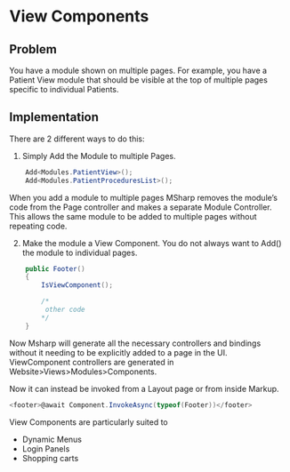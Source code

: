 # View Components

## Problem

You have a module shown on multiple pages. For example, you have a Patient View module that should be visible at the top of multiple pages specific to individual Patients.

## Implementation

There are 2 different ways to do this:

1) Simply Add the Module to multiple Pages.

```csharp
    Add<Modules.PatientView>();
    Add<Modules.PatientProceduresList>();
```

When you add a module to multiple pages MSharp removes the module’s code from the Page controller and makes a separate Module Controller. This allows the same module to be added to multiple pages without repeating code.

2) Make the module a View Component. You do not always want to Add() the module to individual pages.

```csharp
    public Footer()
    {
        IsViewComponent();

        /*
         other code
        */
    }
```

Now Msharp will generate all the necessary controllers and bindings without it needing to be explicitly added to a page in the UI. ViewComponent controllers are generated in Website>Views>Modules>Components.

Now it can instead be invoked from a Layout page or from inside Markup.

```csharp
<footer>@await Component.InvokeAsync(typeof(Footer))</footer>
```
View Components are particularly suited to
-	Dynamic Menus
-	Login Panels
-	Shopping carts 
